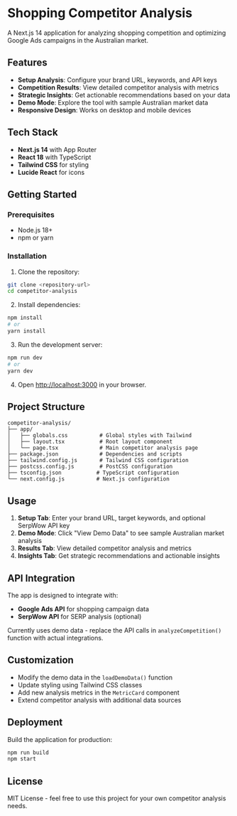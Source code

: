 # Shopping Competitor Analysis

A Next.js 14 application for analyzing shopping competition and optimizing Google Ads campaigns in the Australian market.

## Features

- **Setup Analysis**: Configure your brand URL, keywords, and API keys
- **Competition Results**: View detailed competitor analysis with metrics
- **Strategic Insights**: Get actionable recommendations based on your data
- **Demo Mode**: Explore the tool with sample Australian market data
- **Responsive Design**: Works on desktop and mobile devices

## Tech Stack

- **Next.js 14** with App Router
- **React 18** with TypeScript
- **Tailwind CSS** for styling
- **Lucide React** for icons

## Getting Started

### Prerequisites

- Node.js 18+ 
- npm or yarn

### Installation

1. Clone the repository:
```bash
git clone <repository-url>
cd competitor-analysis
```

2. Install dependencies:
```bash
npm install
# or
yarn install
```

3. Run the development server:
```bash
npm run dev
# or
yarn dev
```

4. Open [http://localhost:3000](http://localhost:3000) in your browser.

## Project Structure

```
competitor-analysis/
├── app/
│   ├── globals.css          # Global styles with Tailwind
│   ├── layout.tsx           # Root layout component
│   └── page.tsx             # Main competitor analysis page
├── package.json             # Dependencies and scripts
├── tailwind.config.js       # Tailwind CSS configuration
├── postcss.config.js        # PostCSS configuration
├── tsconfig.json           # TypeScript configuration
└── next.config.js          # Next.js configuration
```

## Usage

1. **Setup Tab**: Enter your brand URL, target keywords, and optional SerpWow API key
2. **Demo Mode**: Click "View Demo Data" to see sample Australian market analysis
3. **Results Tab**: View detailed competitor analysis and metrics
4. **Insights Tab**: Get strategic recommendations and actionable insights

## API Integration

The app is designed to integrate with:
- **Google Ads API** for shopping campaign data
- **SerpWow API** for SERP analysis (optional)

Currently uses demo data - replace the API calls in `analyzeCompetition()` function with actual integrations.

## Customization

- Modify the demo data in the `loadDemoData()` function
- Update styling using Tailwind CSS classes
- Add new analysis metrics in the `MetricCard` component
- Extend competitor analysis with additional data sources

## Deployment

Build the application for production:

```bash
npm run build
npm start
```

## License

MIT License - feel free to use this project for your own competitor analysis needs. 